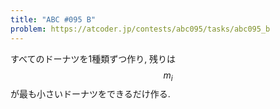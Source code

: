 ```yaml
---
title: "ABC #095 B"
problem: https://atcoder.jp/contests/abc095/tasks/abc095_b
---
```

すべてのドーナツを1種類ずつ作り, 残りは $$ m_i $$ が最も小さいドーナツをできるだけ作る.
